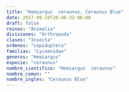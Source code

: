 ```yaml
---
title: "Hemiargus  ceraunus, Ceraunus Blue"
date: 2017-08-18T20:46:32-06:00
draft: false
reinos: "Animalia"
divisiones: "Arthropoda"
clases: "Insecta"
ordenes: "Lepidoptera"
familias: "Lycaenidae"
generos: "Hemiargus"
especie: "ceraunus"
nombre_cientifico: "Hemiargus  ceraunus"
nombre_comun: ""
nombre_ingles: "Ceraunus Blue"
---
```

